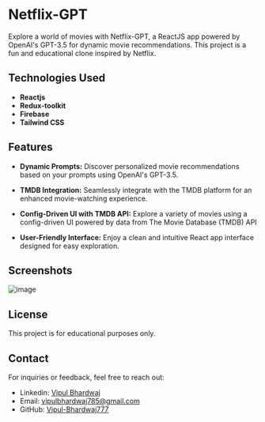 # Netflix-GPT

Explore a world of movies with Netflix-GPT, a ReactJS app powered by OpenAI's GPT-3.5 for dynamic movie recommendations. This project is a fun and educational clone inspired by Netflix.

## Technologies Used

- **Reactjs**
- **Redux-toolkit**
- **Firebase**
- **Tailwind CSS**


## Features

- **Dynamic Prompts:**
  Discover personalized movie recommendations based on your prompts using OpenAI's GPT-3.5.

- **TMDB Integration:**
  Seamlessly integrate with the TMDB platform for an enhanced movie-watching experience.

- **Config-Driven UI with TMDB API:**
  Explore a variety of movies using a config-driven UI powered by data from The Movie Database (TMDB) API

- **User-Friendly Interface:**
  Enjoy a clean and intuitive React app interface designed for easy exploration.

## Screenshots

![image](https://github.com/Vipul-Bhardwaj777/netflix-gpt/assets/98729146/bd88711d-960b-4ecc-901c-f22580d7291f)


## License

This project is for educational purposes only.

## Contact

For inquiries or feedback, feel free to reach out:

- Linkedin: [Vipul Bhardwaj](https://www.linkedin.com/in/vipul-bhardwaj-444888207/?profileId=ACoAADSiEHQB2yM5FOFGxumjFY77ssmE--g4wes) 
- Email: [vipulbhardwaj785@gmail.com](mailto:your.email@example.com)
- GitHub: [Vipul-Bhardwaj777](https://github.com/Vipul-Bhardwaj777)
